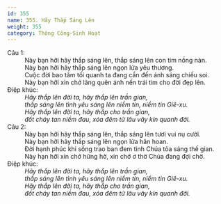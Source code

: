 ```yaml
---
id: 355
name: 355. Hãy Thắp Sáng Lên
weight: 355
category: Thông Công-Sinh Hoạt
---
```

<dl><dt>Câu 1:</dt><dd data-verse="1">Này bạn hỡi hãy thắp sáng lên, thắp sáng lên con tim nồng nàn. <br/>Này bạn hỡi hãy thắp sáng lên ngọn lửa yêu thương. <br/>Cuộc đời bao tăm tối quanh ta đang cần đến ánh sáng chiếu soi. <br/>Này bạn hỡi xin chớ lãng quên ánh nến trái tim cho đời đẹp lên. </dd><dt>Điệp khúc:</dt><dd data-chorus="1"><em>Hãy thắp lên đời ta, hãy thắp lên trần gian, <br/>thắp sáng lên tình yêu sáng lên niềm tin, niềm tin Giê-xu. <br/>Hãy thắp lên đời ta, hãy thắp cho trần gian, <br/>đốt cháy tan niềm đau, xóa đêm từ lâu vây kín quanh đời. </em></dd><dt>Câu 2:</dt><dd data-verse="2">Này bạn hỡi hãy thắp sáng lên, thắp sáng lên tươi vui nụ cười. <br/>Này bạn hỡi hãy thắp sáng lên ngọn lửa hân hoan. <br/>Đời hạnh phúc khi sống trao ban đem tình Chúa tỏa sáng thế gian. <br/>Này hạn hỡi xin chớ hững hờ, xin chớ ơ thờ Chúa đang đợi chờ. </dd><dt>Điệp khúc:</dt><dd data-chorus="1"><em>Hãy thắp lên đời ta, hãy thắp lên trần gian, <br/>thắp sáng lên tình yêu sáng lên niềm tin, niềm tin Giê-xu. <br/>Hãy thắp lên đời ta, hãy thắp cho trần gian, <br/>đốt cháy tan niềm đau, xóa đêm từ lâu vây kín quanh đời. </em></dd></dl>
